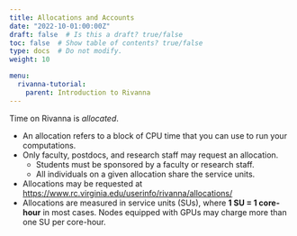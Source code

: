```yaml
---
title: Allocations and Accounts
date: "2022-10-01:00:00Z"
draft: false  # Is this a draft? true/false
toc: false  # Show table of contents? true/false
type: docs  # Do not modify.
weight: 10

menu:
  rivanna-tutorial:
    parent: Introduction to Rivanna
---
```


Time on Rivanna is _allocated_.

* An allocation refers to a block of CPU time that you can use to run your computations.
* Only faculty, postdocs, and research staff may request an allocation.
  * Students must be sponsored by a faculty or research staff.
  * All individuals on a given allocation share the service units.
* Allocations may be requested at [https://www\.rc\.virginia\.edu/userinfo/rivanna/allocations/](https://www.rc.virginia.edu/userinfo/rivanna/allocations/)
* Allocations are measured in service units (SUs), where __1 SU = 1 core\-hour__ in most cases.  Nodes equipped with GPUs may charge more than one SU per core-hour.


